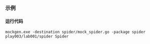 ### 示例

#### 运行代码
`mockgen.exe -destination spider/mock_spider.go -package spider play003/lab001/spider Spider`